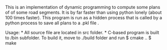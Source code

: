 This is an implementation of dynamic programming to compute some plans of of some road segments. It is by far faster than using python lonely (about 100 times faster). 
This program is run as a hidden process that is called by a python process to save all plans to a .pkl file . 

Usage:
	* All source file are located in src folder. 
	* C-based program is built to /bin subfolder. To build it, move to ./build folder and run $ cmake ..
						   $ make
	
